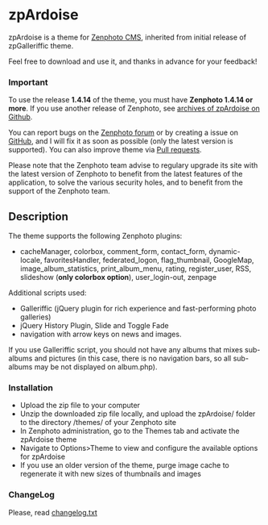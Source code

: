 zpArdoise 
============

zpArdoise is a theme for [Zenphoto CMS](http://www.zenphoto.org), inherited from initial release of zpGalleriffic theme.

Feel free to download and use it, and thanks in advance for your feedback!

### Important
To use the release **1.4.14** of the theme, you must have **Zenphoto 1.4.14 or more**.
If you use another release of Zenphoto, see [archives of zpArdoise on Github](https://github.com/vincent3569/zpArdoise/releases).

You can report bugs on the [Zenphoto forum](http://www.zenphoto.org/support/) or by creating a issue on [GitHub](https://github.com/vincent3569/zpArdoise/issues), and I will fix it as soon as possible (only the latest version is supported).  You can also improve theme via [Pull requests](https://github.com/vincent3569/zpArdoise/pulls).

Please note that the Zenphoto team advise to regulary upgrade its site with the latest version of Zenphoto to benefit from the latest features of the application, to solve the various security holes, and to benefit from the support of the Zenphoto team.

Description
-----------

The theme supports the following Zenphoto plugins:
- cacheManager, colorbox, comment_form, contact_form, dynamic-locale, favoritesHandler, federated_logon, flag_thumbnail, GoogleMap, image_album_statistics, print_album_menu, rating, register_user, RSS, slideshow (**only colorbox option**), user_login-out, zenpage

Additional scripts used:
- Galleriffic (jQuery plugin for rich experience and fast-performing photo galleries)
- jQuery History Plugin, Slide and Toggle Fade
- navigation with arrow keys on news and images.

If you use Galleriffic script, you should not have any albums that mixes sub-albums and pictures (in this case, there is no navigation bars, so all sub-albums may be not displayed on album.php).

### Installation
- Upload the zip file to your computer
- Unzip the downloaded zip file locally, and upload the zpArdoise/ folder to the directory /themes/ of your Zenphoto site
- In Zenphoto administration, go to the Themes tab and activate the zpArdoise theme
- Navigate to Options>Theme to view and configure the available options for zpArdoise
- If you use an older version of the theme, purge image cache to regenerate it with new sizes of thumbnails and images

### ChangeLog
Please, read [changelog.txt](https://github.com/vincent3569/zpArdoise/blob/master/changelog.txt)
